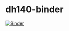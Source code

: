 # dh140-binder
[![Binder](https://mybinder.org/badge_logo.svg)](https://mybinder.org/v2/gh/anhmvc/dh140-binder/HEAD)
